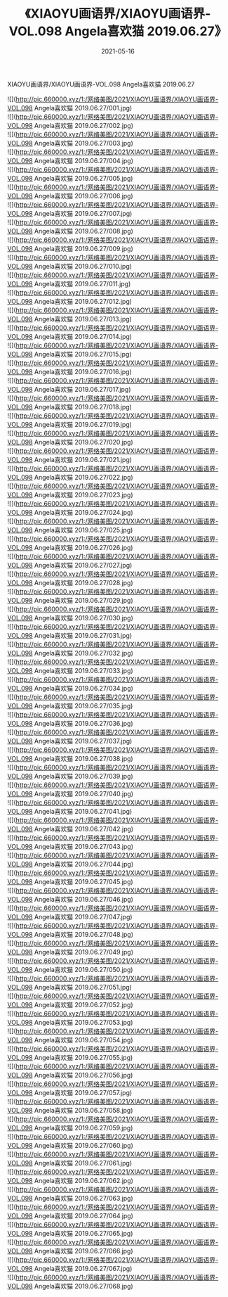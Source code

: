 ﻿---
layout: post
title:  《XIAOYU画语界/XIAOYU画语界-VOL.098 Angela喜欢猫 2019.06.27》
date:   2021-05-16
img: http://pic.660000.xyz/1:/网络美图/2021/XIAOYU画语界/XIAOYU画语界-VOL.098 Angela喜欢猫 2019.06.27/000.jpg
categories: [美女, 清纯, 唯美]
---

XIAOYU画语界/XIAOYU画语界-VOL.098 Angela喜欢猫 2019.06.27

 ![](http://pic.660000.xyz/1:/网络美图/2021/XIAOYU画语界/XIAOYU画语界-VOL.098 Angela喜欢猫 2019.06.27/001.jpg) <br>![](http://pic.660000.xyz/1:/网络美图/2021/XIAOYU画语界/XIAOYU画语界-VOL.098 Angela喜欢猫 2019.06.27/002.jpg) <br>![](http://pic.660000.xyz/1:/网络美图/2021/XIAOYU画语界/XIAOYU画语界-VOL.098 Angela喜欢猫 2019.06.27/003.jpg) <br>![](http://pic.660000.xyz/1:/网络美图/2021/XIAOYU画语界/XIAOYU画语界-VOL.098 Angela喜欢猫 2019.06.27/004.jpg) <br>![](http://pic.660000.xyz/1:/网络美图/2021/XIAOYU画语界/XIAOYU画语界-VOL.098 Angela喜欢猫 2019.06.27/005.jpg) <br>![](http://pic.660000.xyz/1:/网络美图/2021/XIAOYU画语界/XIAOYU画语界-VOL.098 Angela喜欢猫 2019.06.27/006.jpg) <br>![](http://pic.660000.xyz/1:/网络美图/2021/XIAOYU画语界/XIAOYU画语界-VOL.098 Angela喜欢猫 2019.06.27/007.jpg) <br>![](http://pic.660000.xyz/1:/网络美图/2021/XIAOYU画语界/XIAOYU画语界-VOL.098 Angela喜欢猫 2019.06.27/008.jpg) <br>![](http://pic.660000.xyz/1:/网络美图/2021/XIAOYU画语界/XIAOYU画语界-VOL.098 Angela喜欢猫 2019.06.27/009.jpg) <br>![](http://pic.660000.xyz/1:/网络美图/2021/XIAOYU画语界/XIAOYU画语界-VOL.098 Angela喜欢猫 2019.06.27/010.jpg) <br>![](http://pic.660000.xyz/1:/网络美图/2021/XIAOYU画语界/XIAOYU画语界-VOL.098 Angela喜欢猫 2019.06.27/011.jpg) <br>![](http://pic.660000.xyz/1:/网络美图/2021/XIAOYU画语界/XIAOYU画语界-VOL.098 Angela喜欢猫 2019.06.27/012.jpg) <br>![](http://pic.660000.xyz/1:/网络美图/2021/XIAOYU画语界/XIAOYU画语界-VOL.098 Angela喜欢猫 2019.06.27/013.jpg) <br>![](http://pic.660000.xyz/1:/网络美图/2021/XIAOYU画语界/XIAOYU画语界-VOL.098 Angela喜欢猫 2019.06.27/014.jpg) <br>![](http://pic.660000.xyz/1:/网络美图/2021/XIAOYU画语界/XIAOYU画语界-VOL.098 Angela喜欢猫 2019.06.27/015.jpg) <br>![](http://pic.660000.xyz/1:/网络美图/2021/XIAOYU画语界/XIAOYU画语界-VOL.098 Angela喜欢猫 2019.06.27/016.jpg) <br>![](http://pic.660000.xyz/1:/网络美图/2021/XIAOYU画语界/XIAOYU画语界-VOL.098 Angela喜欢猫 2019.06.27/017.jpg) <br>![](http://pic.660000.xyz/1:/网络美图/2021/XIAOYU画语界/XIAOYU画语界-VOL.098 Angela喜欢猫 2019.06.27/018.jpg) <br>![](http://pic.660000.xyz/1:/网络美图/2021/XIAOYU画语界/XIAOYU画语界-VOL.098 Angela喜欢猫 2019.06.27/019.jpg) <br>![](http://pic.660000.xyz/1:/网络美图/2021/XIAOYU画语界/XIAOYU画语界-VOL.098 Angela喜欢猫 2019.06.27/020.jpg) <br>![](http://pic.660000.xyz/1:/网络美图/2021/XIAOYU画语界/XIAOYU画语界-VOL.098 Angela喜欢猫 2019.06.27/021.jpg) <br>![](http://pic.660000.xyz/1:/网络美图/2021/XIAOYU画语界/XIAOYU画语界-VOL.098 Angela喜欢猫 2019.06.27/022.jpg) <br>![](http://pic.660000.xyz/1:/网络美图/2021/XIAOYU画语界/XIAOYU画语界-VOL.098 Angela喜欢猫 2019.06.27/023.jpg) <br>![](http://pic.660000.xyz/1:/网络美图/2021/XIAOYU画语界/XIAOYU画语界-VOL.098 Angela喜欢猫 2019.06.27/024.jpg) <br>![](http://pic.660000.xyz/1:/网络美图/2021/XIAOYU画语界/XIAOYU画语界-VOL.098 Angela喜欢猫 2019.06.27/025.jpg) <br>![](http://pic.660000.xyz/1:/网络美图/2021/XIAOYU画语界/XIAOYU画语界-VOL.098 Angela喜欢猫 2019.06.27/026.jpg) <br>![](http://pic.660000.xyz/1:/网络美图/2021/XIAOYU画语界/XIAOYU画语界-VOL.098 Angela喜欢猫 2019.06.27/027.jpg) <br>![](http://pic.660000.xyz/1:/网络美图/2021/XIAOYU画语界/XIAOYU画语界-VOL.098 Angela喜欢猫 2019.06.27/028.jpg) <br>![](http://pic.660000.xyz/1:/网络美图/2021/XIAOYU画语界/XIAOYU画语界-VOL.098 Angela喜欢猫 2019.06.27/029.jpg) <br>![](http://pic.660000.xyz/1:/网络美图/2021/XIAOYU画语界/XIAOYU画语界-VOL.098 Angela喜欢猫 2019.06.27/030.jpg) <br>![](http://pic.660000.xyz/1:/网络美图/2021/XIAOYU画语界/XIAOYU画语界-VOL.098 Angela喜欢猫 2019.06.27/031.jpg) <br>![](http://pic.660000.xyz/1:/网络美图/2021/XIAOYU画语界/XIAOYU画语界-VOL.098 Angela喜欢猫 2019.06.27/032.jpg) <br>![](http://pic.660000.xyz/1:/网络美图/2021/XIAOYU画语界/XIAOYU画语界-VOL.098 Angela喜欢猫 2019.06.27/033.jpg) <br>![](http://pic.660000.xyz/1:/网络美图/2021/XIAOYU画语界/XIAOYU画语界-VOL.098 Angela喜欢猫 2019.06.27/034.jpg) <br>![](http://pic.660000.xyz/1:/网络美图/2021/XIAOYU画语界/XIAOYU画语界-VOL.098 Angela喜欢猫 2019.06.27/035.jpg) <br>![](http://pic.660000.xyz/1:/网络美图/2021/XIAOYU画语界/XIAOYU画语界-VOL.098 Angela喜欢猫 2019.06.27/036.jpg) <br>![](http://pic.660000.xyz/1:/网络美图/2021/XIAOYU画语界/XIAOYU画语界-VOL.098 Angela喜欢猫 2019.06.27/037.jpg) <br>![](http://pic.660000.xyz/1:/网络美图/2021/XIAOYU画语界/XIAOYU画语界-VOL.098 Angela喜欢猫 2019.06.27/038.jpg) <br>![](http://pic.660000.xyz/1:/网络美图/2021/XIAOYU画语界/XIAOYU画语界-VOL.098 Angela喜欢猫 2019.06.27/039.jpg) <br>![](http://pic.660000.xyz/1:/网络美图/2021/XIAOYU画语界/XIAOYU画语界-VOL.098 Angela喜欢猫 2019.06.27/040.jpg) <br>![](http://pic.660000.xyz/1:/网络美图/2021/XIAOYU画语界/XIAOYU画语界-VOL.098 Angela喜欢猫 2019.06.27/041.jpg) <br>![](http://pic.660000.xyz/1:/网络美图/2021/XIAOYU画语界/XIAOYU画语界-VOL.098 Angela喜欢猫 2019.06.27/042.jpg) <br>![](http://pic.660000.xyz/1:/网络美图/2021/XIAOYU画语界/XIAOYU画语界-VOL.098 Angela喜欢猫 2019.06.27/043.jpg) <br>![](http://pic.660000.xyz/1:/网络美图/2021/XIAOYU画语界/XIAOYU画语界-VOL.098 Angela喜欢猫 2019.06.27/044.jpg) <br>![](http://pic.660000.xyz/1:/网络美图/2021/XIAOYU画语界/XIAOYU画语界-VOL.098 Angela喜欢猫 2019.06.27/045.jpg) <br>![](http://pic.660000.xyz/1:/网络美图/2021/XIAOYU画语界/XIAOYU画语界-VOL.098 Angela喜欢猫 2019.06.27/046.jpg) <br>![](http://pic.660000.xyz/1:/网络美图/2021/XIAOYU画语界/XIAOYU画语界-VOL.098 Angela喜欢猫 2019.06.27/047.jpg) <br>![](http://pic.660000.xyz/1:/网络美图/2021/XIAOYU画语界/XIAOYU画语界-VOL.098 Angela喜欢猫 2019.06.27/048.jpg) <br>![](http://pic.660000.xyz/1:/网络美图/2021/XIAOYU画语界/XIAOYU画语界-VOL.098 Angela喜欢猫 2019.06.27/049.jpg) <br>![](http://pic.660000.xyz/1:/网络美图/2021/XIAOYU画语界/XIAOYU画语界-VOL.098 Angela喜欢猫 2019.06.27/050.jpg) <br>![](http://pic.660000.xyz/1:/网络美图/2021/XIAOYU画语界/XIAOYU画语界-VOL.098 Angela喜欢猫 2019.06.27/051.jpg) <br>![](http://pic.660000.xyz/1:/网络美图/2021/XIAOYU画语界/XIAOYU画语界-VOL.098 Angela喜欢猫 2019.06.27/052.jpg) <br>![](http://pic.660000.xyz/1:/网络美图/2021/XIAOYU画语界/XIAOYU画语界-VOL.098 Angela喜欢猫 2019.06.27/053.jpg) <br>![](http://pic.660000.xyz/1:/网络美图/2021/XIAOYU画语界/XIAOYU画语界-VOL.098 Angela喜欢猫 2019.06.27/054.jpg) <br>![](http://pic.660000.xyz/1:/网络美图/2021/XIAOYU画语界/XIAOYU画语界-VOL.098 Angela喜欢猫 2019.06.27/055.jpg) <br>![](http://pic.660000.xyz/1:/网络美图/2021/XIAOYU画语界/XIAOYU画语界-VOL.098 Angela喜欢猫 2019.06.27/056.jpg) <br>![](http://pic.660000.xyz/1:/网络美图/2021/XIAOYU画语界/XIAOYU画语界-VOL.098 Angela喜欢猫 2019.06.27/057.jpg) <br>![](http://pic.660000.xyz/1:/网络美图/2021/XIAOYU画语界/XIAOYU画语界-VOL.098 Angela喜欢猫 2019.06.27/058.jpg) <br>![](http://pic.660000.xyz/1:/网络美图/2021/XIAOYU画语界/XIAOYU画语界-VOL.098 Angela喜欢猫 2019.06.27/059.jpg) <br>![](http://pic.660000.xyz/1:/网络美图/2021/XIAOYU画语界/XIAOYU画语界-VOL.098 Angela喜欢猫 2019.06.27/060.jpg) <br>![](http://pic.660000.xyz/1:/网络美图/2021/XIAOYU画语界/XIAOYU画语界-VOL.098 Angela喜欢猫 2019.06.27/061.jpg) <br>![](http://pic.660000.xyz/1:/网络美图/2021/XIAOYU画语界/XIAOYU画语界-VOL.098 Angela喜欢猫 2019.06.27/062.jpg) <br>![](http://pic.660000.xyz/1:/网络美图/2021/XIAOYU画语界/XIAOYU画语界-VOL.098 Angela喜欢猫 2019.06.27/063.jpg) <br>![](http://pic.660000.xyz/1:/网络美图/2021/XIAOYU画语界/XIAOYU画语界-VOL.098 Angela喜欢猫 2019.06.27/064.jpg) <br>![](http://pic.660000.xyz/1:/网络美图/2021/XIAOYU画语界/XIAOYU画语界-VOL.098 Angela喜欢猫 2019.06.27/065.jpg) <br>![](http://pic.660000.xyz/1:/网络美图/2021/XIAOYU画语界/XIAOYU画语界-VOL.098 Angela喜欢猫 2019.06.27/066.jpg) <br>![](http://pic.660000.xyz/1:/网络美图/2021/XIAOYU画语界/XIAOYU画语界-VOL.098 Angela喜欢猫 2019.06.27/067.jpg) <br>![](http://pic.660000.xyz/1:/网络美图/2021/XIAOYU画语界/XIAOYU画语界-VOL.098 Angela喜欢猫 2019.06.27/068.jpg) <br>